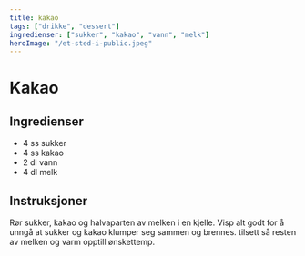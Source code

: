 ```yaml
---
title: kakao
tags: ["drikke", "dessert"]
ingredienser: ["sukker", "kakao", "vann", "melk"]
heroImage: "/et-sted-i-public.jpeg"
---
```


# Kakao

## Ingredienser

- 4 ss sukker
- 4 ss kakao
- 2 dl vann
- 4 dl melk

## Instruksjoner

Rør sukker, kakao og halvaparten av melken i en kjelle. Visp alt godt for å unngå at sukker og kakao klumper seg sammen og brennes. tilsett så resten av melken og varm opptill ønskettemp.
